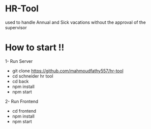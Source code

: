 # HR-Tool
used to handle Annual and Sick vacations without the approval of the supervisor

# How to start !!

1- Run Server

* git clone https://github.com/mahmoudfathy557/hr-tool
* cd schneider hr tool 
* cd back
* npm install
* npm start

2- Run Frontend

* cd frontend
* npm install
* npm start
 
